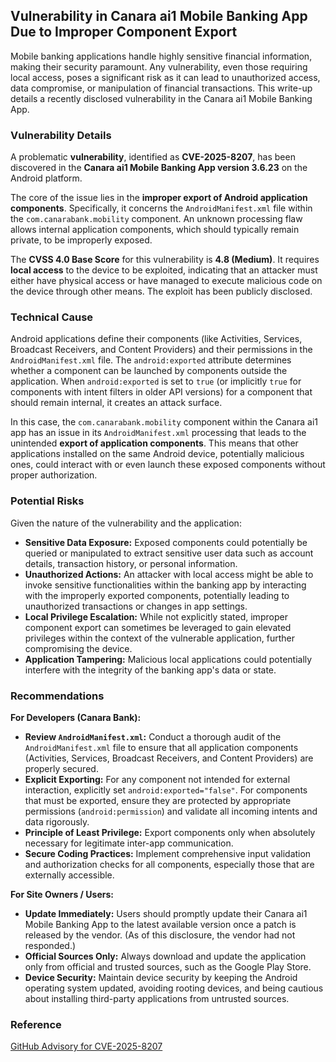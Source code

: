 ## Vulnerability in Canara ai1 Mobile Banking App Due to Improper Component Export

Mobile banking applications handle highly sensitive financial information, making their security paramount. Any vulnerability, even those requiring local access, poses a significant risk as it can lead to unauthorized access, data compromise, or manipulation of financial transactions. This write-up details a recently disclosed vulnerability in the Canara ai1 Mobile Banking App.

### Vulnerability Details

A problematic **vulnerability**, identified as **CVE-2025-8207**, has been discovered in the **Canara ai1 Mobile Banking App version 3.6.23** on the Android platform.

The core of the issue lies in the **improper export of Android application components**. Specifically, it concerns the `AndroidManifest.xml` file within the `com.canarabank.mobility` component. An unknown processing flaw allows internal application components, which should typically remain private, to be improperly exposed.

The **CVSS 4.0 Base Score** for this vulnerability is **4.8 (Medium)**. It requires **local access** to the device to be exploited, indicating that an attacker must either have physical access or have managed to execute malicious code on the device through other means. The exploit has been publicly disclosed.

### Technical Cause

Android applications define their components (like Activities, Services, Broadcast Receivers, and Content Providers) and their permissions in the `AndroidManifest.xml` file. The `android:exported` attribute determines whether a component can be launched by components outside the application. When `android:exported` is set to `true` (or implicitly `true` for components with intent filters in older API versions) for a component that should remain internal, it creates an attack surface.

In this case, the `com.canarabank.mobility` component within the Canara ai1 app has an issue in its `AndroidManifest.xml` processing that leads to the unintended **export of application components**. This means that other applications installed on the same Android device, potentially malicious ones, could interact with or even launch these exposed components without proper authorization.

### Potential Risks

Given the nature of the vulnerability and the application:

*   **Sensitive Data Exposure:** Exposed components could potentially be queried or manipulated to extract sensitive user data such as account details, transaction history, or personal information.
*   **Unauthorized Actions:** An attacker with local access might be able to invoke sensitive functionalities within the banking app by interacting with the improperly exported components, potentially leading to unauthorized transactions or changes in app settings.
*   **Local Privilege Escalation:** While not explicitly stated, improper component export can sometimes be leveraged to gain elevated privileges within the context of the vulnerable application, further compromising the device.
*   **Application Tampering:** Malicious local applications could potentially interfere with the integrity of the banking app's data or state.

### Recommendations

**For Developers (Canara Bank):**

*   **Review `AndroidManifest.xml`:** Conduct a thorough audit of the `AndroidManifest.xml` file to ensure that all application components (Activities, Services, Broadcast Receivers, and Content Providers) are properly secured.
*   **Explicit Exporting:** For any component not intended for external interaction, explicitly set `android:exported="false"`. For components that must be exported, ensure they are protected by appropriate permissions (`android:permission`) and validate all incoming intents and data rigorously.
*   **Principle of Least Privilege:** Export components only when absolutely necessary for legitimate inter-app communication.
*   **Secure Coding Practices:** Implement comprehensive input validation and authorization checks for all components, especially those that are externally accessible.

**For Site Owners / Users:**

*   **Update Immediately:** Users should promptly update their Canara ai1 Mobile Banking App to the latest available version once a patch is released by the vendor. (As of this disclosure, the vendor had not responded.)
*   **Official Sources Only:** Always download and update the application only from official and trusted sources, such as the Google Play Store.
*   **Device Security:** Maintain device security by keeping the Android operating system updated, avoiding rooting devices, and being cautious about installing third-party applications from untrusted sources.

### Reference

[GitHub Advisory for CVE-2025-8207](https://github.com/KMov-g/androidapps/blob/main/com.canarabank.mobility.md)
